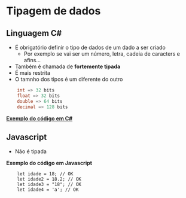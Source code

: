 #  Tipagem de dados

## Linguagem C#

- É obrigatório definir o tipo de dados de um dado a ser criado
    - Por exemplo se vai ser um número, letra, cadeia de caracters e afins...
- Também é chamada de **fortemente tipada**
- É mais restrita
- O tamnho dos tipos é um diferente do outro

```cs
    int => 32 bits
    float => 32 bits
    double => 64 bits
    decimal => 128 bits
```
[**Exemplo do código em C#**](https://github.com/Marcos-Vitor123/my-balta-io-courses-codes/blob/79a5d6fac26426048c29bae617b47074ab17c185/course-01/module-01/classroom-06/Program.cs)

## Javascript

- Não é tipada

**Exemplo do código em Javascript**

```Js
    let idade = 18; // OK
    let idade2 = 18.2; // OK
    let idade3 = "18"; // OK
    let idade4 = 'a'; // OK
```